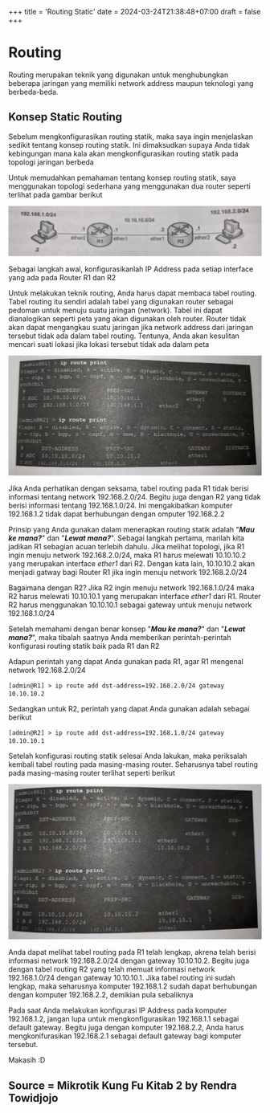 +++
title = 'Routing Static'
date = 2024-03-24T21:38:48+07:00
draft = false
+++

# Routing

Routing merupakan teknik yang digunakan untuk menghubungkan beberapa jaringan yang memiliki network address maupun teknologi yang berbeda-beda.

## Konsep Static Routing
Sebelum mengkonfigurasikan routing statik, maka saya ingin menjelaskan sedikit tentang konsep routing statik. Ini dimaksudkan supaya Anda tidak kebingungan mana kala akan mengkonfigurasikan routing statik pada topologi jaringan berbeda

Untuk memudahkan pemahaman tentang konsep routing statik, saya menggunakan topologi sederhana yang menggunakan dua router seperti terlihat pada gambar berikut

![Topology1](images/Topology1.png)

Sebagai langkah awal, konfigurasikanlah IP Address pada setiap interface yang ada pada Router R1 dan R2

Untuk melakukan teknik routing, Anda harus dapat membaca tabel routing. Tabel routing itu sendiri adalah tabel yang digunakan router sebagai pedoman untuk menuju suatu jaringan (network). Tabel ini dapat dianalogikan seperti peta yang akan digunakan oleh router. Router tidak akan dapat mengangkau suatu jaringan jika network address dari jaringan tersebut tidak ada dalam tabel routing. Tentunya, Anda akan kesulitan mencari suati lokasi jika lokasi tersebut tidak ada dalam peta

![Tabel_Routing](images/Tabel_Routing.webp)

Jika Anda perhatikan dengan seksama, tabel routing pada R1 tidak berisi informasi tentang network 192.168.2.0/24. Begitu juga dengan R2 yang tidak berisi informasi tentang 192.168.1.0/24. Ini mengakibatkan komputer 192.168.1.2 tidak dapat berhubungan dengan omputer 192.168.2.2

Prinsip yang Anda gunakan dalam menerapkan routing statik adalah "**_Mau ke mana?_**" dan "**_Lewat mana?_**". Sebagai langkah pertama, marilah kita jadikan R1 sebagian acuan terlebih dahulu. Jika melihat topologi, jika R1 ingin menuju network 192.168.2.0/24, maka R1 harus melewati 10.10.10.2 yang merupakan interface _ether1_ dari R2. Dengan kata lain, 10.10.10.2 akan menjadi gatway bagi Router R1 jika ingin menuju network 192.168.2.0/24

Bagaimana dengan R2? Jika R2 ingin menuju network 192.168.1.0/24 maka R2 harus melewati 10.10.10.1 yang merupakan interface _ether1_ dari R1. Router R2 harus menggunakan 10.10.10.1 sebagai gateway untuk menuju network 192.168.1.0/24

Setelah memahami dengan benar konsep "**_Mau ke mana?_**" dan "**_Lewat mana?_**", maka tibalah saatnya Anda memberikan perintah-perintah konfigurasi routing statik baik pada R1 dan R2

Adapun perintah yang dapat Anda gunakan pada R1, agar R1 mengenal network 192.168.2.0/24
```shell
[admin@R1] > ip route add dst-address=192.168.2.0/24 gateway 10.10.10.2
```

Sedangkan untuk R2, perintah yang dapat Anda gunakan adalah sebagai berikut
```shell
[admin@R2] > ip route add dst-address=192.168.1.0/24 gateway 10.10.10.1
```

Setelah konfigurasi routing statik selesai Anda lakukan, maka periksalah kembali tabel routing pada masing-masing router. Seharusnya tabel routing pada masing-masing router terlihat seperti berikut

![Route_Print](images/Route_Print.webp)

Anda dapat melihat tabel routing pada R1 telah lengkap, akrena telah berisi informasi network 192.168.2.0/24 dengan gateway 10.10.10.2. Begitu juga dengan tabel routing R2 yang telah memuat informasi network 192.168.1.0/24 dengan gateway 10.10.10.1. Jika tabel routing ini sudah lengkap, maka seharusnya komputer 192.168.1.2 sudah dapat berhubungan dengan komputer 192.168.2.2, demikian pula sebaliknya

Pada saat Anda melakukan konfigurasi IP Address pada komputer 192.168.1.2, jangan lupa untuk mengkonfigurasikan 192.168.1.1 sebagai default gateway. Begitu juga dengan komputer 192.168.2.2, Anda harus mengkonifurasikan 192.168.2.1 sebagai default gateway bagi komputer tersebut.


Makasih :D

## Source = Mikrotik Kung Fu Kitab 2 by Rendra Towidjojo
